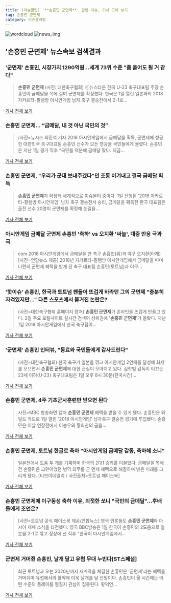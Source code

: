 ```yaml
---
title: (이슈클립) '**손흥민 군면제**' 관련 이슈, 기사 모아 보기
tag: 손흥민 군면제
category: 이슈클리핑
---
```

![wordcloud](https://s3.ap-northeast-2.amazonaws.com/lyrics101-wordcloud/2018-09-02-1535862450.png)
![news_img](https://user-images.githubusercontent.com/42597476/44507050-1206f400-a6e4-11e8-8d98-7ffbfebb353f.png)
## **'**손흥민 군면제**'** 뉴스속보 검색결과
### '군면제' 손흥민, 시장가치 1290억원…세계 73위 수준 "좀 울어도 될 거 같다"

>**손흥민 군면제** (사진: 대한축구협회) ⓒ뉴스타운 한국 U-23 축구대표팀 주장 손흥민이 금메달을 목에 걸며 군면제를 확정했다. 한국은 1일 열린 일본과의 2018 자카르타-팔렘방 아시안게임 남자 축구 결승전에서 2-1로...

<a href="http://www.newstown.co.kr/news/articleView.html?idxno=338862" target="_blank">기사 전체 보기</a>

### **손흥민 군면제**… “금메달, 내 것 아닌 국민의 것”

>/사진=뉴시스 최진석 기자 2018 아시안게임에서 금메달을 획득, 군면제에 성공한 대한민국 축구대표팀 손흥민 선수가 모든 영광을 국민들에게 돌렸다. 손흥민은 지난 1일 경기 직후 “국민들 덕분에 금메달 땄다. 지금...

<a href="http://moneys.mt.co.kr/news/mwView.php?no=2018090210048026151" target="_blank">기사 전체 보기</a>

### **손흥민 군면제**, "우리가 군대 보내주겠다"던 조롱 이겨내고 결국 금메달 획득

>**손흥민 군면제**가 확정돼 세계적으로 이슈몰이 중이다. 1일 진행된 '2018 자카르타-팔렘방 아시안게임' 남자 축구 결승전서 승리, 금메달을 획득한 한국 대표팀은 출전 선수 20명이 군면제를 확정해 눈길을...

<a href="http://www.ilyosisa.co.kr/news/articleView.html?idxno=151442" target="_blank">기사 전체 보기</a>

### 아시안게임 금메달 군면제 손흥민 '축하' vs 오지환 '싸늘', 대중 반응 극과 극

>com 2018 아시안게임에서 금메달을 딴 축구 손흥민(위)과 야구 오지환(아래)[사진=연합뉴스 제공] 2018년 자카르타-팔렘방 아시안게임에서 금메달을 따며 나란히 군면제 혜택을 받게 된 축구 대표팀 손흥민(토트넘)과 야구...

<a href="http://www.ajunews.com/view/20180902120031472" target="_blank">기사 전체 보기</a>

### '핫이슈' 손흥민, 한국과 토트넘 팬들이 뜨겁게 바라던 그의 군면제 "충분히 자격있지만..." 다른 스포츠에서 불거진 논란은?

>(사진=대한축구협회 홈페이지 캡쳐) **손흥민 군면제**가 온라인을 뜨겁게 만들고 있다. 2일 주요 포털사이트 실시간 검색어 상위권에 '**손흥민 군면제**'가 올랐다.  지난 1일 2018 아시안게임에서 한국 축구팀이...

<a href="http://www.siminilbo.co.kr/news/articleView.html?idxno=578024" target="_blank">기사 전체 보기</a>

### '군면제' 손흥민 인터뷰, "동료와 국민들에게 감사드린다"

>(사진=대한축구협회) 한국 축구가 일본을 꺾고 아시안게임 2연패를 달성해 화제를 모으면서 **손흥민 군면제**에 대한 관심이 모아지고 있다. 김학범 감독이 이끄는 23세 이하(U-23) 축구대표팀은 1일 오후 8시 30분(한국시간)...

<a href="http://www.anewsa.com/detail.php?number=1364855&thread=06r02" target="_blank">기사 전체 보기</a>

### **손흥민 군면제**, 4주 기초군사훈련만 받으면 된다

>사진=MBC 방송화면 캡처 **손흥민 군면제** 혜택을 받을 수 있게 됐다. 손흥민은 와일드 카드로 1일 열린 '2018 아시안게임' 남자축구 결승전 경기에 투입됐다. 손흥민은 이날 연장전에서 이승우와 황희찬의 골을...

<a href="http://www.gukjenews.com/news/articleView.html?idxno=984396" target="_blank">기사 전체 보기</a>

### **손흥민 군면제**, 토트넘 한글로 축하 "아시안게임 금메달 감동, 축하해 소니"

>일본전에서 도움 두 개를 기록하며 한국의 2대1 승리를 이끌었다. 금메달을 목에 건 손흥민은 고민이었던 병역 의무를 군 면제 혜택으로 해결하며 밝은 미래를 그리게 됐다. [티브이데일리 / 사진출처=토트넘 페이스북]

<a href="http://tvdaily.asiae.co.kr/read.php3?aid=15358488031391051016" target="_blank">기사 전체 보기</a>

### **손흥민 군면제**에 이구동성 축하 이유, 의젓한 쏘니 "국민의 금메달"...후배들에게 조언은?

>[사진=토트넘 공식 페이스북 제공/연합뉴스] 영국 언론들도 **손흥민 군면제**와 아시아 제패 소식을 타전했다. 영국 BBC방송은 1일 한국이 손흥민의 2도움으로 일본을 2-1로 꺾고 정상에 선 직후 "한국이 아시안게임에서...

<a href="http://www.updownnews.co.kr/news/articleView.html?idxno=96487" target="_blank">기사 전체 보기</a>

### 군면제 거머쥔 손흥민, 날개 달고 유럽 무대 누빈다[ST스페셜]

>최근 토트넘과 오는 2020년까지 재계약을 체결한 손흥민은 '군면제'라는 혜택을 거머쥐며 유럽에서의 활약에 더욱 날개를 달 전망이다. 손흥민이 올 시즌에는 어떤 수준의 플레이를 펼칠지 관심이 집중된다. 황덕연...

<a href="http://stoo.asiae.co.kr/news/naver_view.htm?idxno=2018090211352233256" target="_blank">기사 전체 보기</a>


